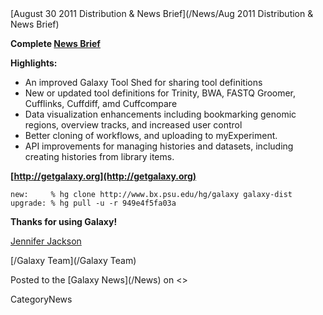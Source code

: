 <div class='newsItemHeader'>[August 30 2011 Distribution & News Brief](/News/Aug 2011 Distribution & News Brief)</div>

**Complete [News Brief](/DevNewsBriefs/2011_08_30)**

**Highlights:**

* An improved Galaxy Tool Shed for sharing tool definitions
* New or updated tool definitions for Trinity, BWA, FASTQ Groomer, Cufflinks, Cuffdiff, amd Cuffcompare
* Data visualization enhancements including bookmarking genomic regions, overview tracks, and increased user control
* Better cloning of workflows, and uploading to myExperiment.
* API improvements for managing histories and datasets, including creating histories from library items.

**[http://getgalaxy.org](http://getgalaxy.org)**
```
new:     % hg clone http://www.bx.psu.edu/hg/galaxy galaxy-dist
upgrade: % hg pull -u -r 949e4f5fa03a
```



**Thanks for using Galaxy!**

[Jennifer Jackson](/JenniferJackson)

[/Galaxy Team](/Galaxy Team)

<div class='newsItemFooter'>Posted to the [Galaxy News](/News) on <<Date(2011-08-31T19:48:54Z)>></div>

CategoryNews
